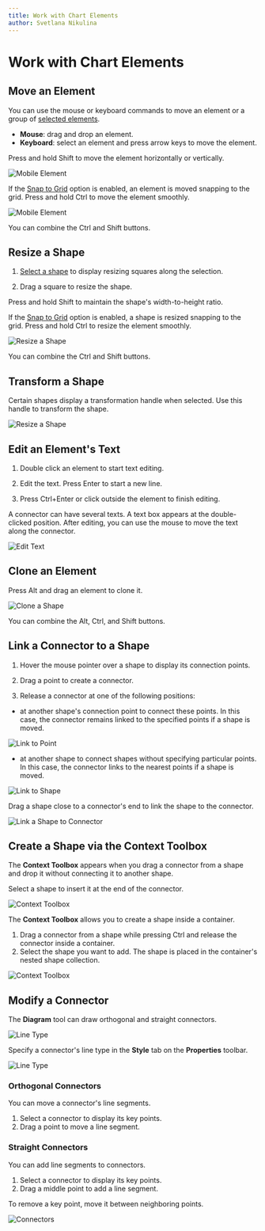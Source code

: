 ```yaml
---
title: Work with Chart Elements
author: Svetlana Nikulina
---
```

# Work with Chart Elements

## Move an Element

You can use the mouse or keyboard commands to move an element or a group of [selected elements](select-elements.md).

- **Mouse**: drag and drop an element. 
- **Keyboard**: select an element and press arrow keys to move the element.

Press and hold Shift to move the element horizontally or vertically.

![Mobile Element](../../images/diagram-move-element-shift.gif)

If the [Snap to Grid](page-and-view-settings.md#grid-settings) option is enabled, an element is moved snapping to the grid. Press and hold Ctrl to move the element smoothly. 

![Mobile Element](../../images/diagram-move-element.gif)

You can combine the Ctrl and Shift buttons.

## Resize a Shape

1. [Select a shape](select-elements.md) to display resizing squares along the selection.

1. Drag a square to resize the shape.

Press and hold Shift to maintain the shape's width-to-height ratio.

If the [Snap to Grid](page-and-view-settings.md#grid-settings) option is enabled, a shape is resized snapping to the grid. Press and hold Ctrl to resize the element smoothly.

![Resize a Shape](../../images/diagram-resize-shape.gif)

You can combine the Ctrl and Shift buttons.

## Transform a Shape

Certain shapes display a transformation handle when selected. Use this handle to transform the shape.


![Resize a Shape](../../images/diagram-transform-shape.gif)

## Edit an Element's Text

1. Double click an element to start text editing.

1. Edit the text. Press Enter to start a new line.

1. Press Ctrl+Enter or click outside the element to finish editing.

A connector can have several texts. A text box appears at the double-clicked position. After editing, you can use the mouse to move the text along the connector.

![Edit Text](../../images/diagram-edit-text.gif)

## Clone an Element

Press Alt and drag an element to clone it.

![Clone a Shape](../../images/diagram-clone-element.gif)

You can combine the Alt, Ctrl, and Shift buttons.

## Link a Connector to a Shape

1. Hover the mouse pointer over a shape to display its connection points.


1. Drag a point to create a connector.

1. Release a connector at one of the following positions: 

- at another shape's connection point to connect these points. In this case, the connector remains linked to the specified points if a shape is moved.


![Link to Point](../../images/diagram-link-to-point.gif)

- at another shape to connect shapes without specifying particular points. In this case, the connector links to the nearest points if a shape is moved.

![Link to Shape](../../images/diagram-link-to-shape.gif)

Drag a shape close to a connector's end to link the shape to the connector.

![Link a Shape to Connector](../../images/diagram-link-shape-to-connector.gif)


## Create a Shape via the Context Toolbox

The **Context Toolbox** appears when you drag a connector from a shape and drop it without connecting it to another shape. 

Select a shape to insert it at the end of the connector. 


![Context Toolbox](../../images/diagram-context-toolbox.gif)

The **Context Toolbox** allows you to create a shape inside a container. 

1. Drag a connector from a shape while pressing Ctrl and release the connector inside a container. 
2. Select the shape you want to add. The shape is placed in the container's nested shape collection.


![Context Toolbox](../../images/diagram-context-toolbox-with-container.gif)

## Modify a Connector

The **Diagram** tool can draw orthogonal and straight connectors. 

![Line Type](../../images/diagram-connector-line-type.png)

Specify a connector's line type in the **Style** tab on the **Properties** toolbar.


![Line Type](../../images/diagram-properties-line-type.png)

### Orthogonal Connectors

You can move a connector's line segments.

1. Select a connector to display its key points.
2. Drag a point to move a line segment.

### Straight Connectors

You can add line segments to connectors.

1. Select a connector to display its key points.
2. Drag a middle point to add a line segment.

To remove a key point, move it between neighboring points.

![Connectors](../../images/diagram-modify-connector.gif)
